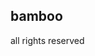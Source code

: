 <div id="readme" class="blob instapaper_body">
    <article class="markdown-body entry-content" itemprop="mainContentOfPage"><h1>
<a id="user-content-bamboo" class="anchor" href="#bamboo" aria-hidden="true"><span class="octicon octicon-link"></span></a>bamboo</h1>

<p>all rights reserved</p>
</article>
</div>
